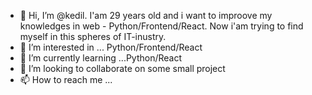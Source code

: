 - 👋 Hi, I’m @kedil. I'am 29 years old and i want to improove my knowledges in web - Python/Frontend/React. Now i'am trying to find myself in this spheres of IT-inustry.
- 👀 I’m interested in ... Python/Frontend/React 
- 🌱 I’m currently learning ...Python/React
- 💞️ I’m looking to collaborate on some small project
- 📫 How to reach me ...

<!---
kedil/kedil is a ✨ special ✨ repository because its `README.md` (this file) appears on your GitHub profile.
You can click the Preview link to take a look at your changes.
--->
